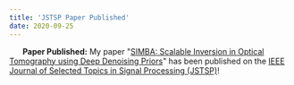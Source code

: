 ```yaml
---
title: 'JSTSP Paper Published'
date: 2020-09-25
---
```


&nbsp;&nbsp;&nbsp;&nbsp;&nbsp; **Paper Published:** My paper "[SIMBA: Scalable Inversion in Optical Tomography using Deep Denoising Priors](https://sunyumark.github.io/files/Wu-etal20.pdf)" has been published on the [IEEE Journal of Selected Topics in Signal Processing (JSTSP)](https://ieeexplore.ieee.org/document/9107406)!
